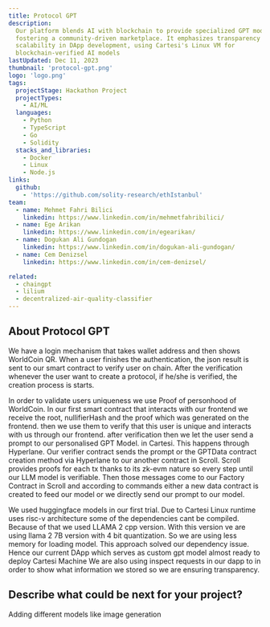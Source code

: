 ```yaml
---
title: Protocol GPT
description:
  Our platform blends AI with blockchain to provide specialized GPT models,
  fostering a community-driven marketplace. It emphasizes transparency and
  scalability in DApp development, using Cartesi's Linux VM for
  blockchain-verified AI models
lastUpdated: Dec 11, 2023
thumbnail: 'protocol-gpt.png'
logo: 'logo.png'
tags:
  projectStage: Hackathon Project
  projectTypes:
    - AI/ML
  languages:
    - Python
    - TypeScript
    - Go
    - Solidity
  stacks_and_libraries:
    - Docker
    - Linux
    - Node.js
links:
  github:
    - 'https://github.com/solity-research/ethIstanbul'
team:
  - name: Mehmet Fahri Bilici
    linkedin: https://www.linkedin.com/in/mehmetfahribilici/
  - name: Ege Arikan
    linkedin: https://www.linkedin.com/in/egearikan/
  - name: Dogukan Ali Gundogan
    linkedin: https://www.linkedin.com/in/dogukan-ali-gundogan/
  - name: Cem Denizsel
    linkedin: https://www.linkedin.com/in/cem-denizsel/

related:
  - chaingpt
  - lilium
  - decentralized-air-quality-classifier
---
```


## About Protocol GPT

We have a login mechanism that takes wallet address and then shows WorldCoin QR.
When a user finishes the authentication, the json result is sent to our smart
contract to verify user on chain. After the verification whenever the user want
to create a protocol, if he/she is verified, the creation process is starts.

In order to validate users uniqueness we use Proof of personhood of WorldCoin.
In our first smart contract that interacts with our frontend we receive the
root, nullifierHash and the proof which was generated on the frontend. then we
use them to verify that this user is unique and interacts with us through our
frontend. after verification then we let the user send a prompt to our
personalised GPT Model. in Cartesi. This happens through Hyperlane. Our verifier
contract sends the prompt or the GPTData contract creation method via Hyperlane
to our another contract in Scroll. Scroll provides proofs for each tx thanks to
its zk-evm nature so every step until our LLM model is verifiable. Then those
messages come to our Factory Contract in Scroll and according to commands either
a new data contract is created to feed our model or we directly send our prompt
to our model.

We used huggingface models in our first trial. Due to Cartesi Linux runtime uses
risc-v architecture some of the dependencies cant be compiled. Because of that
we used LLAMA 2 cpp version. With this version ve are using llama 2 7B version
with 4 bit quantization. So we are using less memory for loading model. This
approach solved our dependency issue. Hence our current DApp which serves as
custom gpt model almost ready to deploy Cartesi Machine We are also using
inspect requests in our dapp to in order to show what information we stored so
we are ensuring transparency.

## Describe what could be next for your project?

Adding different models like image generation
